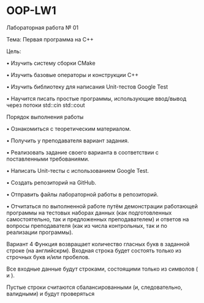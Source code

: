 # OOP-LW1
Лабораторная работа № 01

Тема: Первая программа на C++

Цель:

• Изучить систему сборки CMake

• Изучить базовые операторы и конструкции C++

• Изучить библиотеку для написания Unit-тестов Google Test

• Научится писать простые программы, использующие ввод/вывод через потоки std::cin
std::cout

Порядок выполнения работы

• Ознакомиться с теоретическим материалом.

• Получить у преподавателя вариант задания.

• Реализовать задание своего варианта в соответствии с поставленными требованиями.

• Написать Unit-тесты с использованием Google Test.

• Создать репозиторий на GitHub.

• Отправить файлы лабораторной работы в репозиторий.

• Отчитаться по выполненной работе путём демонстрации работающей программы на
тестовых наборах данных (как подготовленных самостоятельно, так и предложенных
преподавателем) и ответов на вопросы преподавателя (как из числа контрольных, так и по
реализации программы).

Вариант 4
Функция возвращает количество гласных букв в заданной строке (на английскрм).
Входная строка будет состоять только из строчных букв и/или пробелов.

Все входные данные будут строками, состоящими только из символов ( и ).

Пустые строки считаются сбалансированными (и, следовательно, валидными) и будут
проверяться
